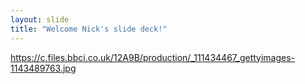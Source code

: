 ```yaml
---
layout: slide
title: "Welcome Nick's slide deck!"
---
```


https://c.files.bbci.co.uk/12A9B/production/_111434467_gettyimages-1143489763.jpg
